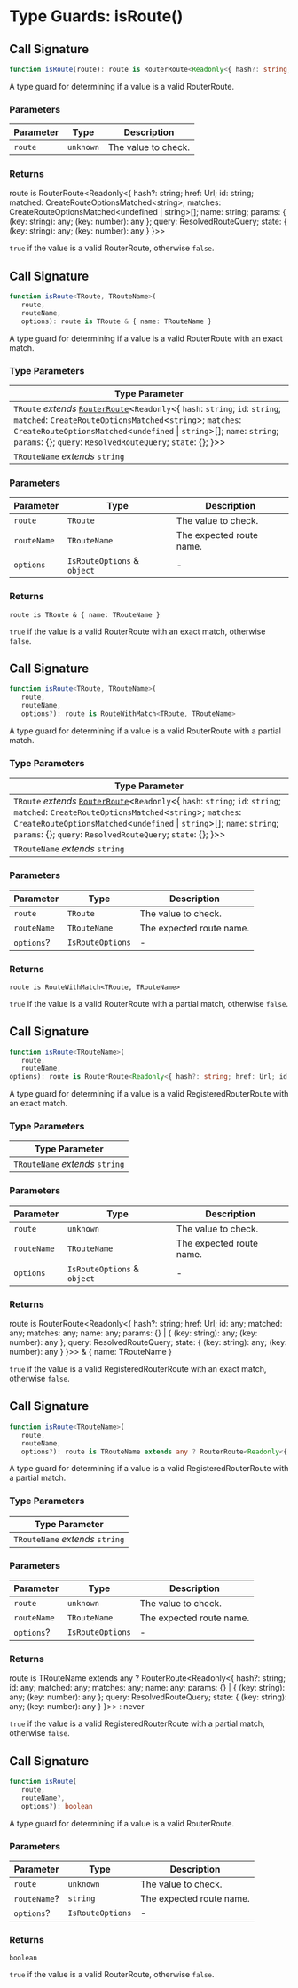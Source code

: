 # Type Guards: isRoute()

## Call Signature

```ts
function isRoute(route): route is RouterRoute<Readonly<{ hash?: string; href: Url; id: string; matched: CreateRouteOptionsMatched<string>; matches: CreateRouteOptionsMatched<undefined | string>[]; name: string; params: { (key: string): any; (key: number): any }; query: ResolvedRouteQuery; state: { (key: string): any; (key: number): any } }>>
```

A type guard for determining if a value is a valid RouterRoute.

### Parameters

| Parameter | Type | Description |
| ------ | ------ | ------ |
| `route` | `unknown` | The value to check. |

### Returns

route is RouterRoute\<Readonly\<\{ hash?: string; href: Url; id: string; matched: CreateRouteOptionsMatched\<string\>; matches: CreateRouteOptionsMatched\<undefined \| string\>\[\]; name: string; params: \{ (key: string): any; (key: number): any \}; query: ResolvedRouteQuery; state: \{ (key: string): any; (key: number): any \} \}\>\>

`true` if the value is a valid RouterRoute, otherwise `false`.

## Call Signature

```ts
function isRoute<TRoute, TRouteName>(
   route, 
   routeName, 
   options): route is TRoute & { name: TRouteName }
```

A type guard for determining if a value is a valid RouterRoute with an exact match.

### Type Parameters

| Type Parameter |
| ------ |
| `TRoute` *extends* [`RouterRoute`](../types/RouterRoute.md)\<`Readonly`\<\{ `hash`: `string`; `id`: `string`; `matched`: `CreateRouteOptionsMatched`\<`string`\>; `matches`: `CreateRouteOptionsMatched`\<`undefined` \| `string`\>[]; `name`: `string`; `params`: \{\}; `query`: `ResolvedRouteQuery`; `state`: \{\}; \}\>\> |
| `TRouteName` *extends* `string` |

### Parameters

| Parameter | Type | Description |
| ------ | ------ | ------ |
| `route` | `TRoute` | The value to check. |
| `routeName` | `TRouteName` | The expected route name. |
| `options` | `IsRouteOptions` & `object` | - |

### Returns

`route is TRoute & { name: TRouteName }`

`true` if the value is a valid RouterRoute with an exact match, otherwise `false`.

## Call Signature

```ts
function isRoute<TRoute, TRouteName>(
   route, 
   routeName, 
   options?): route is RouteWithMatch<TRoute, TRouteName>
```

A type guard for determining if a value is a valid RouterRoute with a partial match.

### Type Parameters

| Type Parameter |
| ------ |
| `TRoute` *extends* [`RouterRoute`](../types/RouterRoute.md)\<`Readonly`\<\{ `hash`: `string`; `id`: `string`; `matched`: `CreateRouteOptionsMatched`\<`string`\>; `matches`: `CreateRouteOptionsMatched`\<`undefined` \| `string`\>[]; `name`: `string`; `params`: \{\}; `query`: `ResolvedRouteQuery`; `state`: \{\}; \}\>\> |
| `TRouteName` *extends* `string` |

### Parameters

| Parameter | Type | Description |
| ------ | ------ | ------ |
| `route` | `TRoute` | The value to check. |
| `routeName` | `TRouteName` | The expected route name. |
| `options`? | `IsRouteOptions` | - |

### Returns

`route is RouteWithMatch<TRoute, TRouteName>`

`true` if the value is a valid RouterRoute with a partial match, otherwise `false`.

## Call Signature

```ts
function isRoute<TRouteName>(
   route, 
   routeName, 
options): route is RouterRoute<Readonly<{ hash?: string; href: Url; id: any; matched: any; matches: any; name: any; params: {} | { (key: string): any; (key: number): any }; query: ResolvedRouteQuery; state: { (key: string): any; (key: number): any } }>> & { name: TRouteName }
```

A type guard for determining if a value is a valid RegisteredRouterRoute with an exact match.

### Type Parameters

| Type Parameter |
| ------ |
| `TRouteName` *extends* `string` |

### Parameters

| Parameter | Type | Description |
| ------ | ------ | ------ |
| `route` | `unknown` | The value to check. |
| `routeName` | `TRouteName` | The expected route name. |
| `options` | `IsRouteOptions` & `object` | - |

### Returns

route is RouterRoute\<Readonly\<\{ hash?: string; href: Url; id: any; matched: any; matches: any; name: any; params: \{\} \| \{ (key: string): any; (key: number): any \}; query: ResolvedRouteQuery; state: \{ (key: string): any; (key: number): any \} \}\>\> & \{ name: TRouteName \}

`true` if the value is a valid RegisteredRouterRoute with an exact match, otherwise `false`.

## Call Signature

```ts
function isRoute<TRouteName>(
   route, 
   routeName, 
   options?): route is TRouteName extends any ? RouterRoute<Readonly<{ hash?: string; id: any; matched: any; matches: any; name: any; params: {} | { (key: string): any; (key: number): any }; query: ResolvedRouteQuery; state: { (key: string): any; (key: number): any } }>> : never
```

A type guard for determining if a value is a valid RegisteredRouterRoute with a partial match.

### Type Parameters

| Type Parameter |
| ------ |
| `TRouteName` *extends* `string` |

### Parameters

| Parameter | Type | Description |
| ------ | ------ | ------ |
| `route` | `unknown` | The value to check. |
| `routeName` | `TRouteName` | The expected route name. |
| `options`? | `IsRouteOptions` | - |

### Returns

route is TRouteName extends any ? RouterRoute\<Readonly\<\{ hash?: string; id: any; matched: any; matches: any; name: any; params: \{\} \| \{ (key: string): any; (key: number): any \}; query: ResolvedRouteQuery; state: \{ (key: string): any; (key: number): any \} \}\>\> : never

`true` if the value is a valid RegisteredRouterRoute with a partial match, otherwise `false`.

## Call Signature

```ts
function isRoute(
   route, 
   routeName?, 
   options?): boolean
```

A type guard for determining if a value is a valid RouterRoute.

### Parameters

| Parameter | Type | Description |
| ------ | ------ | ------ |
| `route` | `unknown` | The value to check. |
| `routeName`? | `string` | The expected route name. |
| `options`? | `IsRouteOptions` | - |

### Returns

`boolean`

`true` if the value is a valid RouterRoute, otherwise `false`.
